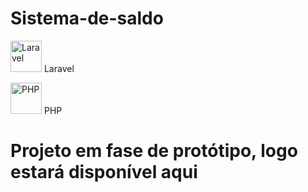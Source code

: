 # Sistema-de-saldo 

<p align="left">
  <img class="text-align-center" src="https://simpleicons.org/icons/laravel.svg" width="50" heigth="40" title="Laravel">
  Laravel
</p>  
<p align="left">
  <img src="https://simpleicons.org/icons/php.svg" width="50" heigth="40" title="PHP">
  PHP
</p> 

# Projeto em fase de protótipo, logo estará disponível aqui   
